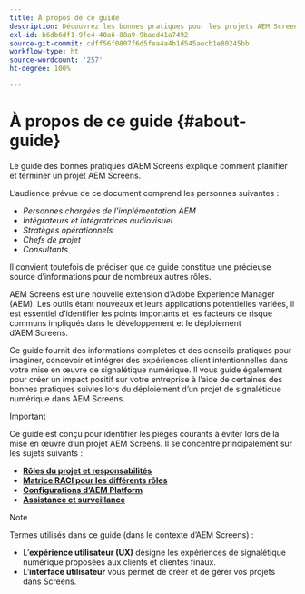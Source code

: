 ```yaml
---
title: À propos de ce guide
description: Découvrez les bonnes pratiques pour les projets AEM Screens afin de planifier et d’exécuter des projets, depuis l’exposé sur la stratégie et la conception jusqu’au déploiement et à l’assistance ultérieure.
exl-id: b6db6df1-9fe4-40a6-88a9-9baed41a7492
source-git-commit: cdff56f0807f6d5fea4a4b1d545aecb1e80245bb
workflow-type: ht
source-wordcount: '257'
ht-degree: 100%

---
```


# À propos de ce guide {#about-guide}

Le guide des bonnes pratiques d’AEM Screens explique comment planifier et terminer un projet AEM Screens.

L’audience prévue de ce document comprend les personnes suivantes :

* *Personnes chargées de l’implémentation AEM*
* *Intégrateurs et intégratrices audiovisuel*
* *Stratèges opérationnels*
* *Chefs de projet*
* *Consultants*

Il convient toutefois de préciser que ce guide constitue une précieuse source d’informations pour de nombreux autres rôles.

AEM Screens est une nouvelle extension d’Adobe Experience Manager (AEM). Les outils étant nouveaux et leurs applications potentielles variées, il est essentiel d’identifier les points importants et les facteurs de risque communs impliqués dans le développement et le déploiement d’AEM Screens.

Ce guide fournit des informations complètes et des conseils pratiques pour imaginer, concevoir et intégrer des expériences client intentionnelles dans votre mise en œuvre de signalétique numérique. Il vous guide également pour créer un impact positif sur votre entreprise à l’aide de certaines des bonnes pratiques suivies lors du déploiement d’un projet de signalétique numérique dans AEM Screens.

>[!IMPORTANT]
>
> Ce guide est conçu pour identifier les pièges courants à éviter lors de la mise en œuvre d’un projet AEM Screens. Il se concentre principalement sur les sujets suivants :
>
> * **[Rôles du projet et responsabilités](roles-responsibilities.md)**
> * **[Matrice RACI pour les différents rôles](roles-responsibilities.md#raci-chart)**
> * **[Configurations d’AEM Platform](aem-platform-configurations.md)**
> * **[Assistance et surveillance](support-monitoring.md)**

>[!NOTE]
>
> Termes utilisés dans ce guide (dans le contexte d’AEM Screens) :
>
> * L’**expérience utilisateur (UX)** désigne les expériences de signalétique numérique proposées aux clients et clientes finaux.
> * L’**interface utilisateur** vous permet de créer et de gérer vos projets dans Screens.
